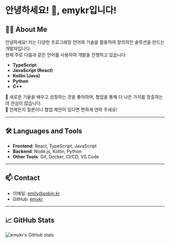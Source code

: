 
# 안녕하세요! 👋, emykr입니다!

## 👨‍💻 About Me
안녕하세요! 저는 다양한 프로그래밍 언어와 기술을 활용하여 창의적인 솔루션을 만드는 개발자입니다.  
현재 주로 다음과 같은 언어를 사용하여 개발을 진행하고 있습니다:

- **TypeScript**
- **JavaScript (React)**
- **Kotlin (Java)**
- **Python**
- **C++**

🌱 새로운 기술을 배우고 성장하는 것을 좋아하며, 협업을 통해 더 나은 가치를 창출하는 데 관심이 많습니다.  
💬 언제든지 질문이나 협업 제안이 있다면 편하게 연락 주세요!

---

## 🛠 Languages and Tools
- **Frontend**: React, TypeScript, JavaScript  
- **Backend**: Node.js, Kotlin, Python  
- **Other Tools**: Git, Docker, CI/CD, VS Code  

---

## 📫 Contact
- 이메일: emily@sobin.kr
- GitHub: [emykr](https://github.com/emykr)

---

## 📈 GitHub Stats
![emykr's GitHub stats](https://github-readme-stats.vercel.app/api?username=emykr&show_icons=true)

